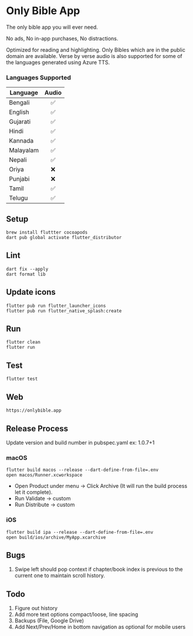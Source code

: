 # Only Bible App

The only bible app you will ever need.

No ads, No in-app purchases, No distractions.

Optimized for reading and highlighting.
Only Bibles which are in the public domain are available.
Verse by verse audio is also supported for some of the languages generated using Azure TTS.

### Languages Supported

| Language  | Audio |
|-----------|:-----:|
| Bengali   |   ✅   |
| English   |   ✅   |
| Gujarati  |   ✅   |
| Hindi     |   ✅   |
| Kannada   |   ✅   |
| Malayalam |   ✅   |
| Nepali    |   ✅   |
| Oriya     |   ❌   |
| Punjabi   |   ❌   |
| Tamil     |   ✅   |
| Telugu    |   ✅   |

## Setup

```agsl
brew install fluttter cocoapods
dart pub global activate flutter_distributor
```

## Lint

```agsl
dart fix --apply
dart format lib
```

## Update icons

```agsl
flutter pub run flutter_launcher_icons
flutter pub run flutter_native_splash:create
```

## Run

```agsl
flutter clean
flutter run
```

## Test

```agsl
flutter test
```

## Web

```agsl
https://onlybible.app
```


## Release Process
Update version and build number in pubspec.yaml  ex: 1.0.7+1

### macOS
```
flutter build macos --release --dart-define-from-file=.env
open macos/Runner.xcworkspace
```
* Open Product under menu -> Click Archive (It will run the build process let it complete).
* Run Validate -> custom
* Run Distribute -> custom

### iOS

```
flutter build ipa --release --dart-define-from-file=.env
open build/ios/archive/MyApp.xcarchive
```

## Bugs

1. Swipe left should pop context if chapter/book index is previous to the current one to maintain scroll history.

## Todo

1. Figure out history
2. Add more text options compact/loose, line spacing
3. Backups (File, Google Drive)
4. Add Next/Prev/Home in bottom navigation as optional for mobile users